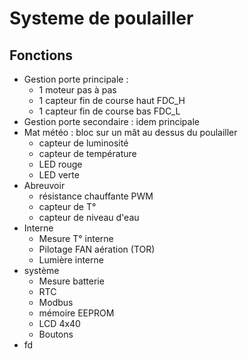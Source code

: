 


# Systeme de poulailler



## Fonctions

* Gestion porte principale :
  * 1 moteur pas à pas
  * 1 capteur fin de course haut FDC_H
  * 1 capteur fin de course bas FDC_L
* Gestion porte secondaire : idem principale
* Mat météo : bloc sur un mât au dessus du poulailler
  * capteur de luminosité
  * capteur de température
  * LED rouge
  * LED verte
* Abreuvoir
  * résistance chauffante PWM
  * capteur de T°
  * capteur de niveau d'eau
* Interne
  * Mesure T° interne
  * Pilotage FAN aération (TOR)
  * Lumière interne
* système
  * Mesure batterie
  * RTC
  * Modbus
  * mémoire EEPROM
  * LCD 4x40
  * Boutons
* fd








